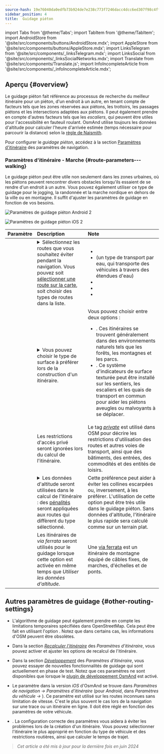 ```yaml
---
source-hash: 19e76040da0edfb73b924de7e238c773f7246dacc4dcc6ed307f98c4ffbac8ec
sidebar_position: 4
title:  Guidage piéton
---
```


import Tabs from '@theme/Tabs';
import TabItem from '@theme/TabItem';
import AndroidStore from '@site/src/components/buttons/AndroidStore.mdx';
import AppleStore from '@site/src/components/buttons/AppleStore.mdx';
import LinksTelegram from '@site/src/components/_linksTelegram.mdx';
import LinksSocial from '@site/src/components/_linksSocialNetworks.mdx';
import Translate from '@site/src/components/Translate.js';
import InfoIncompleteArticle from '@site/src/components/_infoIncompleteArticle.mdx';


## Aperçu {#overview}

Le guidage piéton fait référence au processus de recherche du meilleur itinéraire pour un piéton, d'un endroit à un autre, en tenant compte de facteurs tels que les zones réservées aux piétons, les trottoirs, les passages piétons et les intersections adaptées aux piétons. Il peut également prendre en compte d'autres facteurs tels que les *escaliers*, qui peuvent être utiles pour l'accessibilité en fauteuil roulant. OsmAnd utilise toujours les données d'altitude pour calculer l'heure d'arrivée estimée (temps nécessaire pour parcourir la distance) selon la [règle de Naismith](https://en.wikipedia.org/wiki/Naismith%27s_rule#Scarf's_equivalence_between_distance_and_climb).

Pour configurer le *guidage piéton*, accédez à la section [Paramètres d'itinéraire](../guidance/navigation-settings#route-parameters) des paramètres de navigation.
  
### Paramètres d'itinéraire - Marche {#route-parameters---walking}

Le guidage piéton peut être utile non seulement dans les zones urbaines, où les piétons peuvent rencontrer divers obstacles lorsqu'ils essaient de se rendre d'un endroit à un autre. Vous pouvez également utiliser ce type de guidage pour le jogging, la randonnée et la marche nordique en dehors de la ville ou en montagne. Il suffit d'ajuster les paramètres de guidage en fonction de vos besoins.  

<Tabs groupId="operating-systems">

<TabItem value="android" label="Android">  

![Paramètres de guidage piéton Android 2](@site/static/img/navigation/routing/routing_pedestrian_settings_andr_2.png)

</TabItem>

<TabItem value="ios" label="iOS">

![Paramètres de guidage piéton iOS 2](@site/static/img/navigation/routing/pedestrian_routing_ios.png)

</TabItem>

</Tabs>

| Paramètre | Description | Note |
|:------------|:---------------|:---------------|
| *<Translate android="true" ids="impassable_road"/>* |  <details><summary> Sélectionnez les routes que vous souhaitez éviter pendant la navigation. Vous pouvez soit [sélectionner une route sur la carte](../../map/map-context-menu/#avoid-road), soit choisir des types de routes dans la liste.  </summary>![Éviter les routes Android](@site/static/img/navigation/routing/avoid_pedestrian_andr.png) </details>       | <ul><li> [<Translate android="true" ids="routing_attr_avoid_unpaved_name"/>](https://wiki.openstreetmap.org/wiki/Key:surface)</li><li>[<Translate android="true" ids="routing_attr_avoid_ferries_name"/>](https://wiki.openstreetmap.org/wiki/Ferries) (un type de transport par eau, qui transporte des véhicules à travers des étendues d'eau)</li><li>[<Translate android="true" ids="routing_attr_avoid_stairs_name"/>](https://wiki.openstreetmap.org/wiki/Tag:highway%3Dsteps)</li><li>[<Translate android="true" ids="routing_attr_avoid_tunnels_name"/>](https://wiki.openstreetmap.org/wiki/Key:tunnel)</li><li>[<Translate android="true" ids="routing_attr_avoid_motorway_name"/>](https://wiki.openstreetmap.org/wiki/Tag:highway%3Dmotorway)</li></ul>|
| *<Translate android="true" ids="prefer_in_routing_title"/>* | <details><summary> Vous pouvez choisir le type de surface à préférer lors de la construction d'un itinéraire. </summary> ![Altitude piéton Android](@site/static/img/navigation/routing/prefer_pedestrian_andr.png)  </details>  | Vous pouvez choisir entre deux options :<ul><li>[<Translate android="true" ids="routing_attr_prefer_hiking_routes_name"/>](https://wiki.openstreetmap.org/wiki/Hiking#Tagging_ways,_points_and_areas). Ces itinéraires se trouvent généralement dans des environnements naturels tels que les forêts, les montagnes et les parcs. </li><li>[<Translate android="true" ids="routing_attr_prefer_tactile_paving_name"/>](https://wiki.openstreetmap.org/wiki/Key:tactile_paving). Ce système d'indicateurs de surface texturée peut être installé sur les sentiers, les escaliers et les quais de transport en commun pour aider les piétons aveugles ou malvoyants à se déplacer. </li></ul> |
| *<Translate android="true" ids="routing_attr_allow_private_name"/>* |  Les restrictions d'accès privé seront ignorées lors du calcul de l'itinéraire.  | Le tag *[private](https://wiki.openstreetmap.org/wiki/Key:access)* est utilisé dans OSM pour décrire les restrictions d'utilisation des routes et autres voies de transport, ainsi que des bâtiments, des entrées, des commodités et des entités de loisirs.   |
|*<Translate android="true" ids="routing_attr_height_obstacles_name"/>* | <details><summary> Les données d'altitude seront utilisées dans le calcul de l'itinéraire : des [pénalités](../../../technical/osmand-file-formats/osmand-routing-xml.md#penalties-of-elevation-data) seront appliquées aux routes qui diffèrent du type sélectionné. </summary> ![Utiliser les données d'altitude Android](@site/static/img/navigation/routing/pedestrian_elevation_andr.png)  </details> | Cette préférence peut aider à éviter les collines escarpées ou, inversement, à les préférer. L'utilisation de cette option peut être très utile dans le guidage piéton. Sans données d'altitude, l'itinéraire le plus rapide sera calculé comme sur un terrain plat. |
|*<Translate android="true" ids="routing_attr_allow_via_ferrata_name"/>*| Les itinéraires de *via ferrata* seront utilisés pour le guidage lorsque cette option est activée en même temps que *Utiliser les données d'altitude*.  | Une [via ferrata](https://wiki.openstreetmap.org/wiki/Tag:highway%3Dvia_ferrata) est un itinéraire de montagne équipé de câbles fixes, de marches, d'échelles et de ponts. |


## Autres paramètres de guidage {#other-routing-settings}

- L'algorithme de guidage peut également prendre en compte les limitations temporaires spécifiées dans OpenStreetMap. Cela peut être fait en utilisant l'option *[<Translate android="true" ids="temporary_conditional_routing"/>](../routing/osmand-routing.md#consider-temporary-limitations)*. Notez que dans certains cas, les informations d'OSM peuvent être obsolètes.  

- Dans la section [*Recalculer l'itinéraire*](../../navigation/guidance/navigation-settings.md#recalculate-route) des *Paramètres d'itinéraire*, vous pouvez activer et ajuster les options de recalcul de l'itinéraire.

- Dans la section [*Développement*](../guidance/navigation-settings.md#development-settings) des *Paramètres d'itinéraire*, vous pouvez essayer de nouvelles fonctionnalités de guidage qui sont actuellement en phase de test. Notez que ces paramètres ne sont disponibles que lorsque le [plugin de développement OsmAnd](../../plugins/development.md) est activé.

- Le paramètre *[<Translate ios="true" ids="road_speeds"/>](../guidance/navigation-settings.md#road-speeds)* dans la version *iOS* d'OsmAnd se trouve dans *Paramètres de navigation → Paramètres d'itinéraire* (pour *Android*, dans *Paramètres du véhicule → [<Translate android="true" ids="default_speed_setting_title"/>](../guidance/navigation-settings.md#default-speed--road-speeds)*). Ce paramètre est utilisé sur les routes inconnues sans limitation de vitesse. C'est le plus souvent le cas lors de la navigation sur une trace ou un itinéraire en ligne. Il doit être réglé en fonction des paramètres de votre véhicule.

- *[<Translate ios="true" ids="vehicle_parameters"/>](../guidance/navigation-settings.md#vehicle-parameters)*. La configuration correcte des paramètres vous aidera à éviter les problèmes lors de la création d'un itinéraire. Vous pouvez sélectionner l'itinéraire le plus approprié en fonction du type de véhicule et des restrictions routières, ainsi que calculer le temps de trajet.

> *Cet article a été mis à jour pour la dernière fois en juin 2024*